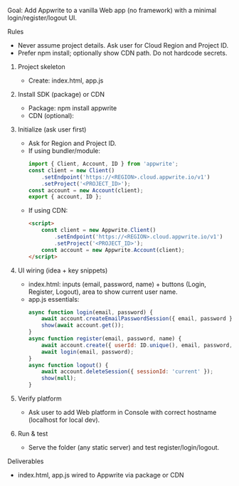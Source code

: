 Goal: Add Appwrite to a vanilla Web app (no framework) with a minimal login/register/logout UI.

Rules

- Never assume project details. Ask user for Cloud Region and Project ID.
- Prefer npm install; optionally show CDN path. Do not hardcode secrets.

1. Project skeleton
    - Create: index.html, app.js

2. Install SDK (package) or CDN
    - Package: npm install appwrite
    - CDN (optional): <script src="https://cdn.jsdelivr.net/npm/appwrite@17.0.0"></script>

3. Initialize (ask user first)
    - Ask for Region and Project ID.
    - If using bundler/module:
        ```js
        import { Client, Account, ID } from 'appwrite';
        const client = new Client()
            .setEndpoint('https://<REGION>.cloud.appwrite.io/v1')
            .setProject('<PROJECT_ID>');
        const account = new Account(client);
        export { account, ID };
        ```
    - If using CDN:
        ```html
        <script>
            const client = new Appwrite.Client()
                .setEndpoint('https://<REGION>.cloud.appwrite.io/v1')
                .setProject('<PROJECT_ID>');
            const account = new Appwrite.Account(client);
        </script>
        ```

4. UI wiring (idea + key snippets)
    - index.html: inputs (email, password, name) + buttons (Login, Register, Logout), area to show current user name.
    - app.js essentials:
        ```js
        async function login(email, password) {
            await account.createEmailPasswordSession({ email, password });
            show(await account.get());
        }
        async function register(email, password, name) {
            await account.create({ userId: ID.unique(), email, password, name });
            await login(email, password);
        }
        async function logout() {
            await account.deleteSession({ sessionId: 'current' });
            show(null);
        }
        ```

5. Verify platform
    - Ask user to add Web platform in Console with correct hostname (localhost for local dev).

6. Run & test
    - Serve the folder (any static server) and test register/login/logout.

Deliverables

- index.html, app.js wired to Appwrite via package or CDN
